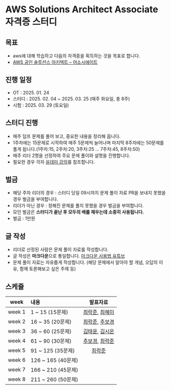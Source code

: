 # AWS Solutions Architect Associate 자격증 스터디

## 목표
- aws에 대해 학습하고 다음의 자격증을 획득하는 것을 목표로 합니다.
- [AWS 공인 솔루션스 아키텍트 – 어소시에이트](https://aws.amazon.com/ko/certification/certified-solutions-architect-associate/)


## 진행 일정
- OT : 2025. 01. 24
- 스터디 : 2025. 02. 04 ~ 2025. 03. 25 (매주 화요일, 총 8주)
- 시험 : 2025. 03. 29 (토요일)

## 스터디 진행
- 매주 덤프 문제를 풀어 보고, 중요한 내용을 정리해 옵니다.
- 1주차에는 15문제로 시작하여 매주 5문제씩 늘어나며 마지막 8주차에는 50문제를 풀게 됩니다.(1주차:15, 2주차:20, 3주차:25 ... 7주차:45, 8주차:50)
- 매주 리더 2명을 선정하여 주요 문제 풀이와 설명을 진행합니다.
- 필요한 경우 각자 [유데미 강의](https://www.udemy.com/course/best-aws-certified-solutions-architect-associate/?couponCode=KRLETSLEARNNOW)를 참조합니다.

## 벌금
- 해당 주차 리더의 경우 : 스터디 당일 09시까지 문제 풀이 자료 PR을 보내지 못했을 경우 벌금을 부여합니다.
- 리더가 아닌 경우 : 정해진 문제를 풀지 못했을 경우 벌금을 부여합니다.
- 모인 벌금은 **스터디가 끝난 후 모두의 배를 채우는데 소중히 사용됩니다.**
- 벌금 : 1만원


## 글 작성
- 리더로 선정된 사람은 문제 풀이 자료를 작성합니다.
- 글 작성은 **마크다운**으로 통일합니다. [마크다운 사용법 유튜브](https://youtu.be/kMEb_BzyUqk?si=SrwWKo3ENA9V8DSn)
- 문제 풀이 자료는 자유롭게 작성합니다. (해당 문제에서 알아야 할 개념, 오답의 이유, 함께 토론해보고 싶은 주제 등)



## 스케쥴
|week| 내용               | 발표자료
:---: |:-----------------| :---:
week 1 | 1 ~ 15 (15문제)    | [최락준](https://github.com/rockjoon/aws-saa-c03-study/blob/main/week1/1~15(rockjoon).md), [최혜미](https://github.com/rockjoon/aws-saa-c03-study/blob/main/week1/1~15(hym).md) 
week 2 | 16 ~ 35 (20문제)   | [최락준](https://github.com/rockjoon/aws-saa-c03-study/blob/main/week2/16~25(rockjoon).md), [추보경](https://github.com/rockjoon/aws-saa-c03-study/blob/main/week2/26~35(bkchoo).md)
week 3 | 36 ~ 60 (25문제)   | [김태윤](https://github.com/rockjoon/aws-saa-c03-study/blob/main/week3/36~50(taeyoon).md), [김시온](https://github.com/rockjoon/aws-saa-c03-study/blob/main/week3/51~60(sion).md)
week 4 | 61 ~ 90 (30문제)   | [추보경](https://github.com/rockjoon/aws-saa-c03-study/blob/main/week4/61~75(bkchoo).md), [최락준](https://github.com/rockjoon/aws-saa-c03-study/blob/main/week4/76~90(rockjoon).md)
week 5 | 91 ~ 125 (35문제)  | [최락준](https://github.com/rockjoon/aws-saa-c03-study/blob/main/week5/111~125(rockjoon).md)
week 6 | 126 ~ 165 (40문제) | []()
week 7 | 166 ~ 210 (45문제) | []()
week 8 | 211 ~ 260 (50문제) | []()
